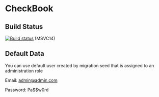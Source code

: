 # CheckBook

## Build Status
[![Build status](https://ci.appveyor.com/api/projects/status/4rsxyqsb4lb25k6e?svg=true)](https://ci.appveyor.com/project/Arcidev/checkbook) (MSVC14)

## Default Data
You can use default user created by migration seed that is assigned to an administration role

Email: admin@admin.com
  
Password: Pa$$w0rd
